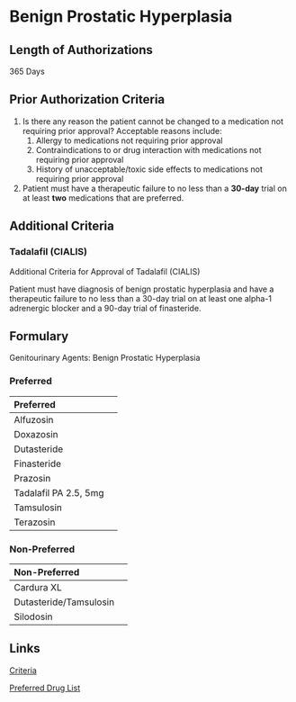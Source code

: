 # Benign Prostatic Hyperplasia

## Length of Authorizations

365 Days

## Prior Authorization Criteria

1.  Is there any reason the patient cannot be changed to a medication not requiring prior approval? Acceptable reasons include:
    1.  Allergy to medications not requiring prior approval
    2.  Contraindications to or drug interaction with medications not requiring prior approval
    3.  History of unacceptable/toxic side effects to medications not requiring prior approval
2.  Patient must have a therapeutic failure to no less than a **30-day** trial on at least **two** medications that are preferred.

## Additional Criteria
### Tadalafil (CIALIS)

Additional Criteria for Approval of Tadalafil (CIALIS)

Patient must have diagnosis of benign prostatic hyperplasia and have a therapeutic failure to no less than a 30-day trial on at least one alpha-1 adrenergic blocker and a 90-day trial of finasteride.

## Formulary

Genitourinary Agents: Benign Prostatic Hyperplasia

### Preferred

| Preferred             |      |
| :-------------------- | ---: |
| Alfuzosin             |      |
| Doxazosin             |      |
| Dutasteride           |      |
| Finasteride           |      |
| Prazosin              |      |
| Tadalafil PA 2.5, 5mg |      |
| Tamsulosin            |      |
| Terazosin             |      |

### Non-Preferred

| Non-Preferred          |      |
| :--------------------- | ---: |
| Cardura XL             |      |
| Dutasteride/Tamsulosin |      |
| Silodosin              |      |

## Links

[Criteria](https://pharmacy.medicaid.ohio.gov/sites/default/files/20220415_UPDL_Criteria_FINAL_.pdf#page=66)

[Preferred Drug List](https://pharmacy.medicaid.ohio.gov/sites/default/files/20220701_UPDL_FINAL.pdf#page=23)
